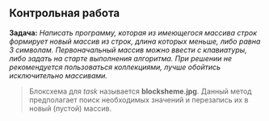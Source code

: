 ## Контрольная работа 

**Задача:** *Написать программу, которая из имеющегося массива строк формирует новый массив из строк, длина которых меньше, либо равна 3 символам. Первоначальный массив можно ввести с клавиатуры, либо задать на старте выполнения алгоритма. При решении не рекомендуется пользоваться коллекциями, лучше обойтись исключительно массивами.*

> Блоксхема для *task* называется **blocksheme.jpg**. Данный метод предполагает поиск 
необходимых значений и перезапись их в новый (пустой) массив.